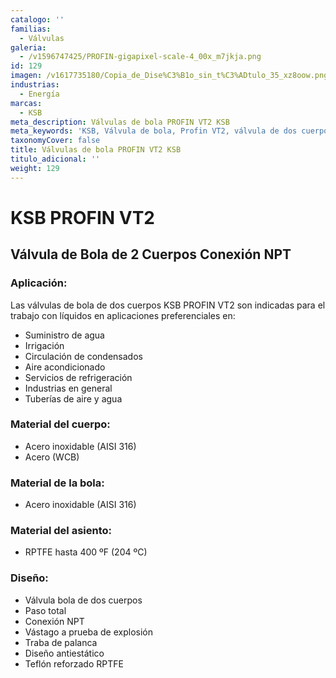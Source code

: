 ```yaml
---
catalogo: ''
familias:
  - Válvulas
galeria:
  - /v1596747425/PROFIN-gigapixel-scale-4_00x_m7jkja.png
id: 129
imagen: /v1617735180/Copia_de_Dise%C3%B1o_sin_t%C3%ADtulo_35_xz8oow.png
industrias:
  - Energía
marcas:
  - KSB
meta_description: Válvulas de bola PROFIN VT2 KSB
meta_keywords: 'KSB, Válvula de bola, Profin VT2, válvula de dos cuerpos'
taxonomyCover: false
title: Válvulas de bola PROFIN VT2 KSB
titulo_adicional: ''
weight: 129
---
```



# **KSB PROFIN VT2**

## Válvula de Bola de 2 Cuerpos Conexión NPT

### Aplicación:

Las válvulas de bola de dos cuerpos KSB PROFIN VT2 son indicadas para el trabajo con líquidos en aplicaciones preferenciales en: 

* Suministro de agua 
* Irrigación 
* Circulación de condensados 
* Aire acondicionado 
* Servicios de refrigeración 
* Industrias en general 
* Tuberías de aire y agua 

### **Material del cuerpo:**

* Acero inoxidable (AISI 316)
* Acero (WCB)

### **Material de la bola:**

* Acero inoxidable (AISI 316)

### **Material del asiento:**

* RPTFE hasta 400 ºF (204 ºC)

### **Diseño:**

* Válvula bola de dos cuerpos
* Paso total
* Conexión NPT
* Vástago a prueba de explosión
* Traba de palanca
* Diseño antiestático
* Teflón reforzado RPTFE
